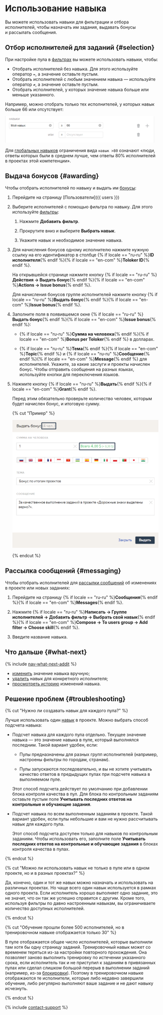 # Использование навыка

Вы можете использовать навыки для фильтрации и отбора исполнителей, чтобы назначать им задания, выдавать бонусы и рассылать сообщения.

## Отбор исполнителей для заданий {#selection}

При настройке пула в [фильтрах](filters.md) вы можете использовать навыки, чтобы:

- Отобрать исполнителей без навыка. Для этого используйте оператор `=`, а значение оставьте пустым.
- Отобрать исполнителей с любым значением навыка — используйте оператор `≠`, а значение оставьте пустым.
- Отобрать исполнителей, у которых значение навыка больше или меньше указанного.

Например, можно отобрать только тех исполнителей, у которых навык больше 66 или отсутствует:

![](../_images/other/qcr-control_example_filter.png)

Для [глобальных навыков](nav-cross-project.md) ограничения вида `навык >80` означают «люди, ответы которых были в среднем лучше, чем ответы 80% исполнителей в проектах этой компетенции».

## Выдача бонусов {#awarding}

Чтобы отобрать исполнителей по навыку и выдать им [бонусы](../../glossary.md#reward):

1. Перейдите на страницу [Пользователи]({{ users }})

1. Выберите исполнителей с помощью фильтра по навыку. Для этого используйте [фильтры](../../glossary.md#filters):

    1. Нажмите **Добавить фильтр**.

    1. Прокрутите вниз и выберите **Выбрать навык**.

    1. Укажите навык и необходимое значение навыка.

1. Для начисления бонусов одному исполнителю нажмите нужную ссылку на его идентификатор в столбце {% if locale == "ru-ru" %}**ID исполнителя**{% endif %}{% if locale == "en-com" %}**Toloker ID**{% endif %}.

    На открывшейся странице нажмите кнопку {% if locale == "ru-ru" %}**Действия → Выдать бонус**{% endif %}{% if locale == "en-com" %}**Actions → Issue bonus**{% endif %}.

    Для начисления бонусов группе исполнителей нажмите кнопку {% if locale == "ru-ru" %}**Выдать бонус**{% endif %}{% if locale == "en-com" %}**Issue bonus**{% endif %}.

1. Заполните поля в появившемся окне {% if locale == "ru-ru" %}**Выдать бонус**{% endif %}{% if locale == "en-com" %}**Issue bonus**{% endif %}:

    - {% if locale == "ru-ru" %}**Сумма на человека**{% endif %}{% if locale == "en-com" %}**Bonus per Toloker**{% endif %} в долларах.

    - {% if locale == "ru-ru" %}**Тема**{% endif %}{% if locale == "en-com" %}**Topic**{% endif %} и {% if locale == "ru-ru" %}**Сообщение**{% endif %}{% if locale == "en-com" %}**Message**{% endif %} для исполнителей. Укажите, за какие заслуги и проекты начислен бонус. Чтобы отправить сообщения на разных языках, используйте кнопки для переключения языков.

1. Нажмите кнопку {% if locale == "ru-ru" %}**Выдать**{% endif %}{% if locale == "en-com" %}**Grant**{% endif %}.

    Перед этим обязательно проверьте количество человек, которым будет начислен бонус, и итоговую сумму.

    {% cut "Пример" %}

    ![](../_images/bonus/bonus-group-performers-1.png)

    {% endcut %}

## Рассылка сообщений {#messaging}

Чтобы отобрать исполнителей для [рассылки сообщений](qa-assign.md) об изменениях в проекте или новых заданиях:

1. Перейдите на страницу {% if locale == "ru-ru" %}**Сообщения**{% endif %}{% if locale == "en-com" %}**Messages**{% endif %}.

1. Нажмите {% if locale == "ru-ru" %}**Написать → Группе исполнителей → Добавить фильтр → Выбрать свой навык**{% endif %}{% if locale == "en-com" %}**Compose → To users group → Add filter → Choose skill**{% endif %}.

1. Введите название навыка.

## Что дальше {#what-next}

{% include [nav-what-next-addit](../_includes/concepts/nav/id-nav/what-next-addit.md) %}

- [изменить](nav-edit.md) значение навыка вручную;
- [удалить](nav-delete.md) навык для конкретного исполнителя;
- [просмотреть историю](nav-history.md) изменений навыка.

## Решение проблем {#troubleshooting}

{% cut "Нужно ли создавать навык для каждого пула?" %}

Лучше использовать один [навык](../../glossary.md#skill) в проекте. Можно выбрать способ подсчета навыка:

- Подсчет навыка для каждого пула отдельно. Текущее значение навыка — это значение навыка в пуле, который выполнялся последним. Такой вариант удобен, если:

    - Пулы предназначены для разных групп исполнителей (например, настроены фильтры по городам, странам).

    - Пулы запускаются последовательно, и вы не хотите учитывать качество ответов в предыдущих пулах при подсчете навыка в выполняемом пуле.

    Этот способ подсчета действует по умолчанию при добавлении блока контроля качества в пул. Для блока по контрольным заданиям оставьте пустым поле **Учитывать последних ответов на контрольные и обучающие задания**.

- Подсчет навыка по всем выполненным заданиям в проекте. Такой вариант удобен, если пулы небольшие и вам не нужно рассчитывать навык для каждого пула.

    Этот способ подсчета доступен только для навыков по контрольным заданиям. Чтобы использовать его, заполните поле **Учитывать последних ответов на контрольные и обучающие задания** в блоках контроля качества в пулах.

{% endcut %}

{% cut "Можно ли использовать навык не только в пуле или в одном проекте, но и в разных проектах?" %}

Да, конечно, один и тот же навык можно назначать и использовать на различных проектах. Но чаще всего один навык используется в рамках одного проекта. Если исполнитель хорошо выполняет одно задание, это не значит, что он так же успешно справится с другим. Кроме того, используя фильтры по давно настроенным навыкам, вы ограничиваете количество доступных исполнителей.

{% endcut %}

{% cut "Обучение прошли более 500 исполнителей, но в тренировочном навыке отображается только 30" %}

В пуле отображается общее число исполнителей, которые выполнили там хотя бы одну страницу заданий. Тренировочный навык может со временем теряться из-за настройки повторного прохождения. Она позволяет заново выполнить тренировку по истечении указанного срока, если исполнитель так и не приступил к заданиям в привязанных пулах или сделал слишком большой перерыв в выполнении заданий (например, из-за [блокировки](../../glossary.md#banning-tolokers)). Поэтому в тренировочном навыке отображаются те исполнители, которые либо недавно завершили обучение, либо регулярно выполняют ваше задание и не дают навыку исчезнуть.

{% endcut %}

{% include [contact-support](../_includes/contact-support-help.md) %}